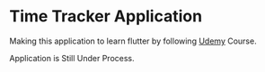 # Time Tracker Application

Making this application to learn flutter by following [Udemy](https://www.udemy.com/course/flutter-firebase-build-a-complete-app-for-ios-android/) Course.

Application is Still Under Process.
